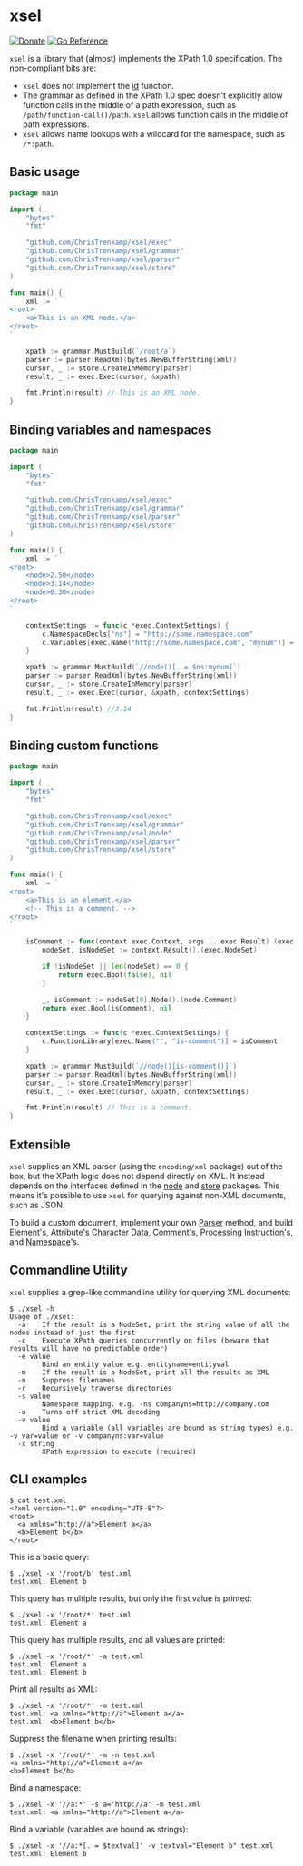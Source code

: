 # xsel

[![Donate](https://img.shields.io/badge/Donate-PayPal-green.svg)](https://www.paypal.com/donate?business=PJDCE35ARU76Q&currency_code=USD) [![Go Reference](https://pkg.go.dev/badge/github.com/ChrisTrenkamp/xsel.svg)](https://pkg.go.dev/github.com/ChrisTrenkamp/xsel)


`xsel` is a library that (almost) implements the XPath 1.0 specification.  The non-compliant bits are:

* `xsel` does not implement the [id](https://www.w3.org/TR/xpath-10/#function-id) function.
* The grammar as defined in the XPath 1.0 spec doesn't explicitly allow function calls in the middle of a path expression, such as `/path/function-call()/path`.  `xsel` allows function calls in the middle of path expressions.
* `xsel` allows name lookups with a wildcard for the namespace, such as `/*:path`.

## Basic usage

```go
package main

import (
	"bytes"
	"fmt"

	"github.com/ChrisTrenkamp/xsel/exec"
	"github.com/ChrisTrenkamp/xsel/grammar"
	"github.com/ChrisTrenkamp/xsel/parser"
	"github.com/ChrisTrenkamp/xsel/store"
)

func main() {
	xml := `
<root>
	<a>This is an XML node.</a>
</root>
`

	xpath := grammar.MustBuild(`/root/a`)
	parser := parser.ReadXml(bytes.NewBufferString(xml))
	cursor, _ := store.CreateInMemory(parser)
	result, _ := exec.Exec(cursor, &xpath)

	fmt.Println(result) // This is an XML node.
}
```

## Binding variables and namespaces

```go
package main

import (
	"bytes"
	"fmt"

	"github.com/ChrisTrenkamp/xsel/exec"
	"github.com/ChrisTrenkamp/xsel/grammar"
	"github.com/ChrisTrenkamp/xsel/parser"
	"github.com/ChrisTrenkamp/xsel/store"
)

func main() {
	xml := `
<root>
	<node>2.50</node>
	<node>3.14</node>
	<node>0.30</node>
</root>
`

	contextSettings := func(c *exec.ContextSettings) {
		c.NamespaceDecls["ns"] = "http://some.namespace.com"
		c.Variables[exec.Name("http://some.namespace.com", "mynum")] = exec.Number(3.14)
	}

	xpath := grammar.MustBuild(`//node()[. = $ns:mynum]`)
	parser := parser.ReadXml(bytes.NewBufferString(xml))
	cursor, _ := store.CreateInMemory(parser)
	result, _ := exec.Exec(cursor, &xpath, contextSettings)

	fmt.Println(result) //3.14
}
```

## Binding custom functions

```go
package main

import (
	"bytes"
	"fmt"

	"github.com/ChrisTrenkamp/xsel/exec"
	"github.com/ChrisTrenkamp/xsel/grammar"
	"github.com/ChrisTrenkamp/xsel/node"
	"github.com/ChrisTrenkamp/xsel/parser"
	"github.com/ChrisTrenkamp/xsel/store"
)

func main() {
	xml := `
<root>
	<a>This is an element.</a>
	<!-- This is a comment. -->
</root>
`

	isComment := func(context exec.Context, args ...exec.Result) (exec.Result, error) {
		nodeSet, isNodeSet := context.Result().(exec.NodeSet)

		if !isNodeSet || len(nodeSet) == 0 {
			return exec.Bool(false), nil
		}

		_, isComment := nodeSet[0].Node().(node.Comment)
		return exec.Bool(isComment), nil
	}

	contextSettings := func(c *exec.ContextSettings) {
		c.FunctionLibrary[exec.Name("", "is-comment")] = isComment
	}

	xpath := grammar.MustBuild(`//node()[is-comment()]`)
	parser := parser.ReadXml(bytes.NewBufferString(xml))
	cursor, _ := store.CreateInMemory(parser)
	result, _ := exec.Exec(cursor, &xpath, contextSettings)

	fmt.Println(result) // This is a comment.
}
```

## Extensible

`xsel` supplies an XML parser (using the `encoding/xml` package) out of the box, but the XPath logic does not depend directly on XML.  It instead depends on the interfaces defined in the [node](https://pkg.go.dev/github.com/ChrisTrenkamp/xsel/node) and [store](https://pkg.go.dev/github.com/ChrisTrenkamp/xsel/store) packages.  This means it's possible to use `xsel` for querying against non-XML documents, such as JSON.

To build a custom document, implement your own [Parser](https://pkg.go.dev/github.com/ChrisTrenkamp/xsel/parser#Parser) method, and build [Element](https://pkg.go.dev/github.com/ChrisTrenkamp/xsel/node#Element)'s, [Attribute](https://pkg.go.dev/github.com/ChrisTrenkamp/xsel/node#Attribute)'s [Character Data](https://pkg.go.dev/github.com/ChrisTrenkamp/xsel/node#CharData), [Comment](https://pkg.go.dev/github.com/ChrisTrenkamp/xsel/node#Comment)'s, [Processing Instruction](https://pkg.go.dev/github.com/ChrisTrenkamp/xsel/node#ProcInst)'s, and [Namespace](https://pkg.go.dev/github.com/ChrisTrenkamp/xsel/node#Namespace)'s.

## Commandline Utility

`xsel` supplies a grep-like commandline utility for querying XML documents:

```
$ ./xsel -h
Usage of ./xsel:
  -a    If the result is a NodeSet, print the string value of all the nodes instead of just the first
  -c    Execute XPath queries concurrently on files (beware that results will have no predictable order)
  -e value
        Bind an entity value e.g. entityname=entityval
  -m    If the result is a NodeSet, print all the results as XML
  -n    Suppress filenames
  -r    Recursively traverse directories
  -s value
        Namespace mapping. e.g. -ns companyns=http://company.com
  -u    Turns off strict XML decoding
  -v value
        Bind a variable (all variables are bound as string types) e.g. -v var=value or -v companyns:var=value
  -x string
        XPath expression to execute (required)
```

## CLI examples

```
$ cat test.xml
<?xml version="1.0" encoding="UTF-8"?>
<root>
  <a xmlns="http://a">Element a</a>
  <b>Element b</b>
</root>
```

This is a basic query:
```
$ ./xsel -x '/root/b' test.xml
test.xml: Element b
```

This query has multiple results, but only the first value is printed:
```
$ ./xsel -x '/root/*' test.xml
test.xml: Element a
```

This query has multiple results, and all values are printed:
```
$ ./xsel -x '/root/*' -a test.xml
test.xml: Element a
test.xml: Element b
```

Print all results as XML:
```
$ ./xsel -x '/root/*' -m test.xml
test.xml: <a xmlns="http://a">Element a</a>
test.xml: <b>Element b</b>
```

Suppress the filename when printing results:
```
$ ./xsel -x '/root/*' -m -n test.xml
<a xmlns="http://a">Element a</a>
<b>Element b</b>
```

Bind a namespace:
```
$ ./xsel -x '//a:*' -s a='http://a' -m test.xml
test.xml: <a xmlns="http://a">Element a</a>
```

Bind a variable (variables are bound as strings):
```
$ ./xsel -x '//a:*[. = $textval]' -v textval="Element b" test.xml
test.xml: Element b
```
